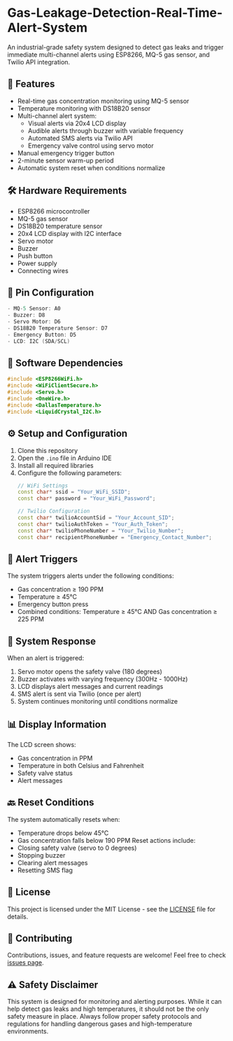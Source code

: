 
# Gas-Leakage-Detection-Real-Time-Alert-System

An industrial-grade safety system designed to detect gas leaks and trigger immediate multi-channel alerts using ESP8266, MQ-5 gas sensor, and Twilio API integration.

## 🚀 Features

- Real-time gas concentration monitoring using MQ-5 sensor
- Temperature monitoring with DS18B20 sensor
- Multi-channel alert system:
  - Visual alerts via 20x4 LCD display
  - Audible alerts through buzzer with variable frequency
  - Automated SMS alerts via Twilio API
  - Emergency valve control using servo motor
- Manual emergency trigger button
- 2-minute sensor warm-up period
- Automatic system reset when conditions normalize

## 🛠️ Hardware Requirements

- ESP8266 microcontroller
- MQ-5 gas sensor
- DS18B20 temperature sensor
- 20x4 LCD display with I2C interface
- Servo motor
- Buzzer
- Push button
- Power supply
- Connecting wires

## 📌 Pin Configuration

```cpp
- MQ-5 Sensor: A0
- Buzzer: D8
- Servo Motor: D6
- DS18B20 Temperature Sensor: D7
- Emergency Button: D5
- LCD: I2C (SDA/SCL)
```

## 🔧 Software Dependencies

```cpp
#include <ESP8266WiFi.h>
#include <WiFiClientSecure.h>
#include <Servo.h>
#include <OneWire.h>
#include <DallasTemperature.h>
#include <LiquidCrystal_I2C.h>
```

## ⚙️ Setup and Configuration

1. Clone this repository
2. Open the `.ino` file in Arduino IDE
3. Install all required libraries
4. Configure the following parameters:
   ```cpp
   // WiFi Settings
   const char* ssid = "Your_WiFi_SSID";
   const char* password = "Your_WiFi_Password";

   // Twilio Configuration
   const char* twilioAccountSid = "Your_Account_SID";
   const char* twilioAuthToken = "Your_Auth_Token";
   const char* twilioPhoneNumber = "Your_Twilio_Number";
   const char* recipientPhoneNumber = "Emergency_Contact_Number";
   ```

## 🚦 Alert Triggers

The system triggers alerts under the following conditions:
- Gas concentration ≥ 190 PPM
- Temperature ≥ 45°C
- Emergency button press
- Combined conditions: Temperature ≥ 45°C AND Gas concentration ≥ 225 PPM

## 🔄 System Response

When an alert is triggered:
1. Servo motor opens the safety valve (180 degrees)
2. Buzzer activates with varying frequency (300Hz - 1000Hz)
3. LCD displays alert messages and current readings
4. SMS alert is sent via Twilio (once per alert)
5. System continues monitoring until conditions normalize

## 📊 Display Information

The LCD screen shows:
- Gas concentration in PPM
- Temperature in both Celsius and Fahrenheit
- Safety valve status
- Alert messages

## 🔙 Reset Conditions

The system automatically resets when:
- Temperature drops below 45°C
- Gas concentration falls below 190 PPM
Reset actions include:
- Closing safety valve (servo to 0 degrees)
- Stopping buzzer
- Clearing alert messages
- Resetting SMS flag

## 📝 License

This project is licensed under the MIT License - see the [LICENSE](LICENSE) file for details.

## 🤝 Contributing

Contributions, issues, and feature requests are welcome! Feel free to check [issues page](https://github.com/sarveshvengurlekar/Gas-Leakage-Detection-Real-Time-Alert-System/issues).

## ⚠️ Safety Disclaimer

This system is designed for monitoring and alerting purposes. While it can help detect gas leaks and high temperatures, it should not be the only safety measure in place. Always follow proper safety protocols and regulations for handling dangerous gases and high-temperature environments.
